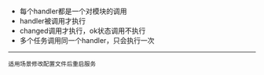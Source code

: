 #
- 每个handler都是一个对模块的调用
- handler被调用才执行
- changed调用才执行，ok状态调用不执行
- 多个任务调用同一个handler，只会执行一次
----
`适用场景修改配置文件后重启服务`